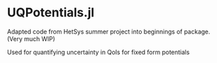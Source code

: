 # UQPotentials.jl

Adapted code from HetSys summer project into beginnings of package. (Very much WIP)

Used for quantifying uncertainty in QoIs for fixed form potentials
